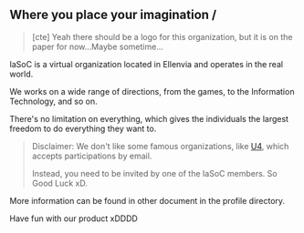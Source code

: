 ## Where you place your imagination /

> [cte] Yeah there should be a logo for this organization, but it is on the paper for now...Maybe sometime...

IaSoC is a virtual organization located in Ellenvia and operates in the real world.

We works on a wide range of directions, from the games, to the Information Technology, and so on.

There's no limitation on everything, which gives the individuals the largest freedom to do everything they want to.

> Disclaimer: We don't like some famous organizations, like [U4](https://u4group.github.io/HomePage/), which accepts participations by email. 
> 
> Instead, you need to be invited by one of the IaSoC members. So Good Luck xD.

More information can be found in other document in the profile directory.

Have fun with our product xDDDD

<!--

**Here are some ideas to get you started:**

🙋‍♀️ A short introduction - what is your organization all about?
🌈 Contribution guidelines - how can the community get involved?
👩‍💻 Useful resources - where can the community find your docs? Is there anything else the community should know?
🍿 Fun facts - what does your team eat for breakfast?
🧙 Remember, you can do mighty things with the power of [Markdown](https://docs.github.com/github/writing-on-github/getting-started-with-writing-and-formatting-on-github/basic-writing-and-formatting-syntax)
-->
